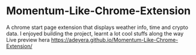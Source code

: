 # Momentum-Like-Chrome-Extension
A chrome start page extension that displays weather info, time and crypto data.
I enjoyed building the project, learnt a lot cool stuffs along the way
Live preview hera https://adeyera.github.io/Momentum-Like-Chrome-Extension/

